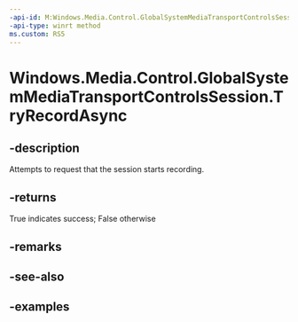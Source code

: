 ```yaml
---
-api-id: M:Windows.Media.Control.GlobalSystemMediaTransportControlsSession.TryRecordAsync
-api-type: winrt method
ms.custom: RS5
---
```


<!-- Method syntax.
public IAsyncOperation<bool> GlobalSystemMediaTransportControlsSession.TryRecordAsync()
-->

# Windows.Media.Control.GlobalSystemMediaTransportControlsSession.TryRecordAsync

## -description
Attempts to request that the session starts recording.

## -returns
True indicates success; False otherwise

## -remarks

## -see-also

## -examples

